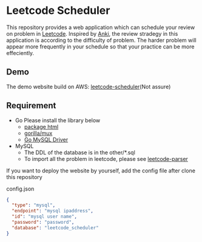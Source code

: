 # Leetcode Scheduler
This repository provides a web application which can schedule your review on problem in [Leetcode](https://leetcode.com/problemset/all/).
Inspired by [Anki](https://github.com/ankitects/anki), the review stradegy in this application is according to the difficulty of problem.
The harder problem will appear more frequently in your schedule so that your practice can be more effeciently.
## Demo
The demo website build on AWS: [leetcode-scheduler](http://ec2-13-230-102-44.ap-northeast-1.compute.amazonaws.com/login)(Not assure)

## Requirement
- Go
Please install the library below
    * [package html](https://godoc.org/golang.org/x/net/html)
    * [gorilla/mux](https://github.com/gorilla/mux)
    * [Go MySQL Driver](https://github.com/go-sql-driver/mysql)
- MySQL
  - The DDL of the database is in the other/*.sql
  - To import all the problem in leetcode, please see [leetcode-parser](https://github.com/Chen33D17017/Leetcode-parser)

If you want to deploy the website by yourself, add the config file after clone this repository

config.json

``` json
{
  "type": "mysql",
  "endpoint": "mysql ipaddress",
  "id": "mysql user name",
  "password": "password",
  "database": "leetcode_scheduler"
}
```